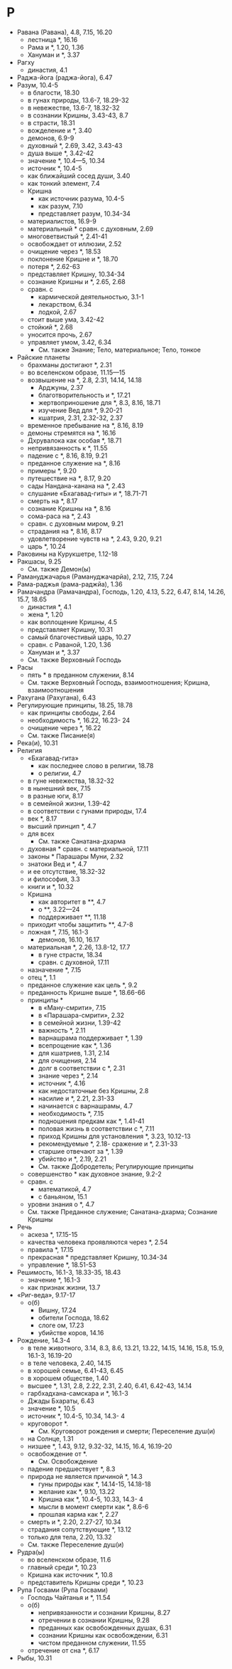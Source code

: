 # Р

- Равана (Равана), 4.8, 7.15, 16.20
  - лестница \*, 16.16
  - Рама и \*, 1.20, 1.36
  - Хануман и \*, 3.37
- Рагху
  - династия, 4.1
- Раджа-йога (раджа-йога), 6.47
- Разум, 10.4-5
  - в благости, 18.30
  - в гунах природы, 13.6-7, 18.29-32
  - в невежестве, 13.6-7, 18.32-32
  - в сознании Кришны, 3.43-43, 8.7
  - в страсти, 18.31
  - вожделение и \*, 3.40
  - демонов, 6.9-9
  - духовный \*, 2.69, 3.42, 3.43-43
  - душа выше \*, 3.42-42
  - значение \*, 10.4—5, 10.34
  - источник \*, 10.4-5
  - как ближайший сосед души, 3.40
  - как тонкий элемент, 7.4
  - Кришна
    - как источник разума, 10.4-5
    - как разум, 7.10
    - представляет разум, 10.34-34
  - материалистов, 16.9-9
  - материальный \* сравн. с духовным, 2.69
  - многоветвистый \*, 2.41-41
  - освобождает от иллюзии, 2.52
  - очищение через \*, 18.53
  - поклонение Кришне и \*, 18.70
  - потеря \*, 2.62-63
  - представляет Кришну, 10.34-34
  - сознание Кришны и \*, 2.65, 2.68
  - сравн. с
    - кармической деятельностью, 3.1-1
    - лекарством, 6.34
    - лодкой, 2.67
  - стоит выше ума, 3.42-42
  - стойкий \*, 2.68
  - уносится прочь, 2.67
  - управляет умом, 3.42, 6.34
    - См. также Знание; Тело, материальное; Тело, тонкое
- Райские планеты
  - брахманы достигают \*, 2.31
  - во вселенском образе, 11.15—15
  - возвышение на \*, 2.8, 2.31, 14.14, 14.18
    - Арджуны, 2.37
    - благотворительность и \*, 17.21
    - жертвоприношение для \*, 8.3, 8.16, 18.71
    - изучение Вед для \*, 9.20-21
    - кшатрия, 2.31, 2.32-32, 2.37
  - временное пребывание на \*, 8.16, 8.19
  - демоны стремятся на \*, 16.16
  - Дхрувалока как особая \*, 18.71
  - непривязанность к \*, 11.55
  - падение с \*, 8.16, 8.19, 9.21
  - преданное служение на \*, 8.16
  - примеры \*, 9.20
  - путешествие на \*, 8.17, 9.20
  - сады Нандана-канана на \*, 2.43
  - слушание «Бхагавад-гиты» и \*, 18.71-71
  - смерть на \*, 8.17
  - сознание Кришны на \*, 8.16
  - сома-раса на \*, 2.43
  - сравн. с духовным миром, 9.21
  - страдания на \*, 8.16, 8.17
  - удовлетворение чувств на \*, 2.43, 9.20, 9.21
  - царь \*, 10.24
- Раковины на Курукшетре, 1.12-18
- Ракшасы, 9.25
  - См. также Демон(ы)
- Рамануджачарья (Рамануджачарйа), 2.12, 7.15, 7.24
- Рама-раджья (рама-раджйа), 1.36
- Рамачандра (Рамачандра), Господь, 1.20, 4.13, 5.22, 6.47, 8.14, 14.26, 15.7, 18.65
  - династия \*, 4.1
  - жена \*, 1.20
  - как воплощение Кришны, 4.5
  - представляет Кришну, 10.31
  - самый благочестивый царь, 10.27
  - сравн. с Раваной, 1.20, 1.36
  - Хануман и \*, 3.37
  - См. также Верховный Господь
- Расы
  - пять \* в преданном служении, 8.14
  - См. также Верховный Господь, взаимоотношения; Кришна, взаимоотношения
- Рахугана (Рахугана), 6.43
- Регулирующие принципы, 18.25, 18.78
  - как принципы свободы, 2.64
  - необходимость \*, 16.22, 16.23- 24
  - очищение через \*, 16.22
  - См. также Писание(я)
- Река(и), 10.31
- Религия
  - «Бхагавад-гита»
    - как последнее слово в религии, 18.78
    - о религии, 4.7
  - в гуне невежества, 18.32-32
  - в нынешний век, 7.15
  - в разные юги, 8.17
  - в семейной жизни, 1.39-42
  - в соответствии с гунами природы, 17.4
  - век \*, 8.17
  - высший принцип \*, 4.7
  - для всех
    - См. также Санатана-дхарма
  - духовная \* сравн. с материальной, 17.11
  - законы \* Парашары Муни, 2.32
  - знатоки Вед и \*, 4.7
  - и ее отсутствие, 18.32-32
  - и философия, 3.3
  - книги и \*, 10.32
  - Кришна
    - как авторитет в \*\*, 4.7
    - о \*\*, 3.22—24
    - поддерживает \*\*, 11.18
  - приходит чтобы защитить \*\*, 4.7-8
  - ложная \*, 7.15, 16.1-3
    - демонов, 16.10, 16.17
  - материальная \*, 2.26, 13.8-12, 17.7
    - в гуне страсти, 18.34
    - сравн. с духовной, 17.11
  - назначение \*, 7.15
  - отец \*, 1.1
  - преданное служение как цель \*, 9.2
  - преданность Кришне выше \*, 18.66-66
  - принципы \*
    - в «Ману-смрити», 7.15
    - в «Парашара-смрити», 2.32
    - в семейной жизни, 1.39-42
    - важность \*, 2.11
    - варнашрама поддерживает \*, 1.39
    - всепрощение как \*, 1.36
    - для кшатриев, 1.31, 2.14
    - для очищения, 2.14
    - долг в соответствии с \*, 2.31
    - знание через \*, 2.14
    - источник \*, 4.16
    - как недостаточные без Кришны, 2.8
    - насилие и \*, 2.21, 2.31-33
    - начинается с варнашрамы, 4.7
    - необходимость \*, 7.15
    - подношения предкам как \*, 1.41-41
    - половая жизнь в соответствии с \*, 7.11
    - приход Кришны для установления \*, 3.23, 10.12-13
    - рекомендуемые \*, 2.18- сражение и \*, 2.31-33
    - старшие отвечают за \*, 1.39
    - убийство и \*, 2.19, 2.21
    - См. также Добродетель; Регулирующие принципы
  - совершенство \* как духовное знание, 9.2-2
  - сравн. с
    - математикой, 4.7
    - с баньяном, 15.1
  - уровни знания о \*, 4.7
  - См. также Преданное служение; Санатана-дхарма; Сознание Кришны
- Речь
  - аскеза \*, 17.15-15
  - качества человека проявляются через \*, 2.54
  - правила \*, 17.15
  - прекрасная \* представляет Кришну, 10.34-34
  - управление \*, 18.51-53
- Решимость, 16.1-3, 18.33-35, 18.43
  - значение \*, 16.1-3
  - как признак жизни, 13.7
- «Риг-веда», 9.17-17
  - о(б)
    - Вишну, 17.24
    - обители Господа, 18.62
    - слоге ом, 17.23
    - убийстве коров, 14.16
- Рождение, 14.3-4
  - в теле животного, 3.14, 8.3, 8.6, 13.21, 13.22, 14.15, 14.16, 15.8, 15.9, 16.1-3, 16.19-20
  - в теле человека, 2.40, 14.15
  - в хорошей семье, 6.41-43, 6.45
  - в хорошем обществе, 1.40
  - высшее \*, 1.31, 2.8, 2.22, 2.31, 2.40, 6.41, 6.42-43, 14.14
  - гарбхадхана-самскара и \*, 16.1-3
  - Джады Бхараты, 6.43
  - значение \*, 10.5
  - источник \*, 10.4-5, 10.34, 14.3- 4
  - круговорот \*.
    - См. Круговорот рождения и смерти; Переселение душ(и)
  - на Солнце, 1.31
  - низшее \*, 1.43, 9.12, 9.32-32, 14.15, 16.4, 16.19-20
  - освобождение от \*.
    - См. Освобождение
  - падение предшествует \*, 8.3
  - природа не является причиной \*, 14.3
    - гуны природы как \*, 14.14-15, 14.18-18
    - желание как \*, 9.10, 13.22
    - Кришна как \*, 10.4-5, 10.33, 14.3- 4
    - мысли в момент смерти как \*, 8.6-6
    - прошлая карма как \*, 2.27
  - смерть и \*, 2.20, 2.27-27, 10.34
  - страдания сопутствующие \*, 13.12
  - только для тела, 2.20, 13.32
  - См. также Переселение душ(и)
- Рудра(ы)
  - во вселенском образе, 11.6
  - главный среди \*, 10.23
  - Кришна как источник \*, 10.8
  - представитель Кришны среди \*, 10.23
- Рупа Госвами (Рупа Госвами)
  - Господь Чайтанья и \*, 11.54
  - о(б)
    - непривязанности и сознании Кришны, 8.27
    - отречении в сознании Кришны, 9.28
    - преданных как освобожденных душах, 6.31
    - сознании Кришны как освобождении, 6.31
    - чистом преданном служении, 11.55
  - отречение от сна \*, 6.17
- Рыбы, 10.31
